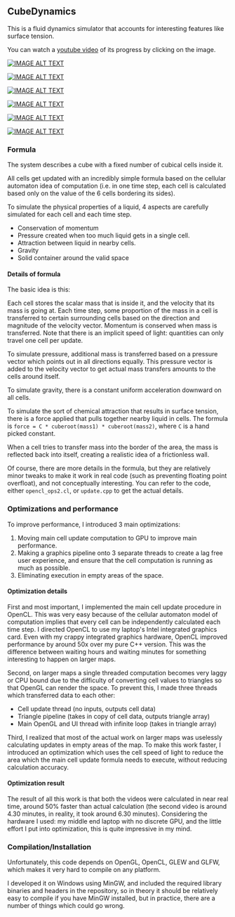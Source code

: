 ## CubeDynamics

This is a fluid dynamics simulator that accounts for interesting features like  surface tension.

You can watch a [youtube video](https://www.youtube.com/watch?v=fHrjmD4jiyo&list=PLLj754xq5BbXKl2xm3q2dSw7Lq3_PYI7z&index=1) of its progress by clicking on the image.

[![IMAGE ALT TEXT](http://img.youtube.com/vi/RqMoEc-gecs/0.jpg)](https://www.youtube.com/watch?v=RqMoEc-gecs&list=PLLj754xq5BbXKl2xm3q2dSw7Lq3_PYI7z&index=6 "Gif animation")

[![IMAGE ALT TEXT](http://img.youtube.com/vi/-pC6vQY5TzY/0.jpg)](https://www.youtube.com/watch?v=-pC6vQY5TzY&list=PLLj754xq5BbXKl2xm3q2dSw7Lq3_PYI7z&index=5 "Gif animation")

[![IMAGE ALT TEXT](http://img.youtube.com/vi/fHrjmD4jiyo/0.jpg)](https://www.youtube.com/watch?v=fHrjmD4jiyo&list=PLLj754xq5BbXKl2xm3q2dSw7Lq3_PYI7z&index=1 "Gif animation")

[![IMAGE ALT TEXT](http://img.youtube.com/vi/XbsjbVZa6MI/0.jpg)](https://www.youtube.com/watch?v=XbsjbVZa6MI&list=PLLj754xq5BbXKl2xm3q2dSw7Lq3_PYI7z&index=2 "Gif animation")

[![IMAGE ALT TEXT](http://img.youtube.com/vi/wDq-A0i26o0/0.jpg)](https://www.youtube.com/watch?v=wDq-A0i26o0&list=PLLj754xq5BbXKl2xm3q2dSw7Lq3_PYI7z&index=4 "Gif animation")

[![IMAGE ALT TEXT](http://img.youtube.com/vi/dSMJzG9Sqgo/0.jpg)](https://www.youtube.com/watch?v=dSMJzG9Sqgo&list=PLLj754xq5BbXKl2xm3q2dSw7Lq3_PYI7z&index=3 "Gif animation")


### Formula

The system describes a cube with a fixed number of cubical cells inside it.

All cells get updated with an incredibly simple formula based on the cellular automaton idea of computation (i.e. in one time step, each cell is calculated based only on the value of the 6 cells bordering its sides).

To simulate the physical properties of a liquid, 4 aspects are carefully simulated for each cell and each time step.

* Conservation of momentum
* Pressure created when too much liquid gets in a single cell.
* Attraction between liquid in nearby cells.
* Gravity
* Solid container around the valid space

#### Details of formula

The basic idea is this:

Each cell stores the scalar mass that is inside it, and the velocity that its mass is going at. Each time step, some proportion of the mass in a cell is transferred to certain surrounding cells based on the direction and magnitude of the velocity vector. Momentum is conserved when mass is transferred. Note that there is an implicit speed of light: quantities can only travel one cell per update.

To simulate pressure, additional mass is transferred based on a pressure vector which points out in all directions equally. This pressure vector is added to the velocity vector to get actual mass transfers amounts to the cells around itself.

To simulate gravity, there is a constant uniform acceleration downward on all cells.

To simulate the sort of chemical attraction that results in surface tension, there is a force applied that pulls together nearby liquid in cells. The formula is `force = C * cuberoot(mass1) * cuberoot(mass2)`, where `C` is a hand picked constant.

When a cell tries to transfer mass into the border of the area, the mass is reflected back into itself, creating a realistic idea of a frictionless wall.

Of course, there are more details in the formula, but they are relatively minor tweaks to make it work in real code (such as preventing floating point overfloat), and not conceptually interesting. You can refer to the code, either `opencl_ops2.cl`, or `update.cpp` to get the actual details.

### Optimizations and performance

To improve performance, I introduced 3 main optimizations:

1. Moving main cell update computation to GPU to improve main performance.
2. Making a graphics pipeline onto 3 separate threads to create a lag free user experience, and ensure that the cell computation is running as much as possible.
3. Eliminating execution in empty areas of the space.

#### Optimization details

First and most important, I implemented the main cell update procedure in OpenCL. This was very easy because of the cellular automaton model of computation implies that every cell can be independently calculated each time step. I directed OpenCL to use my laptop's Intel integrated graphics card. Even with my crappy integrated graphics hardware, OpenCL improved performance by around 50x over my pure C++ version. This was the difference between waiting hours and waiting minutes for something interesting to happen on larger maps.

Second, on larger maps a single threaded computation becomes very laggy or CPU bound due to the difficulty of converting cell values to triangles so that OpenGL can render the space. To prevent this, I made three threads which transferred data to each other:

* Cell update thread (no inputs, outputs cell data)
* Triangle pipeline (takes in copy of cell data, outputs triangle array)
* Main OpenGL and UI thread with infinite loop (takes in triangle array)

Third, I realized that most of the actual work on larger maps was uselessly calculating updates in empty areas of the map. To make this work faster, I introduced an optimization which uses the cell speed of light to reduce the area which the main cell update formula needs to execute, without reducing calculation accuracy.

#### Optimization result

The result of all this work is that both the videos were calculated in near real time, around 50% faster than actual calculation (the second video is around 4.30 minutes, in reality, it took around 6.30 minutes). Considering the hardware I used: my middle end laptop with no discrete GPU, and the little effort I put into optimization, this is quite impressive in my mind.

### Compilation/Installation

Unfortunately, this code depends on OpenGL, OpenCL, GLEW and GLFW, which makes it very hard to compile on any platform.

I developed it on Windows using MinGW, and included the required library binaries and headers in the repository, so in theory it should be relatively easy to compile if you have MinGW installed, but in practice, there are a number of things which could go wrong.
